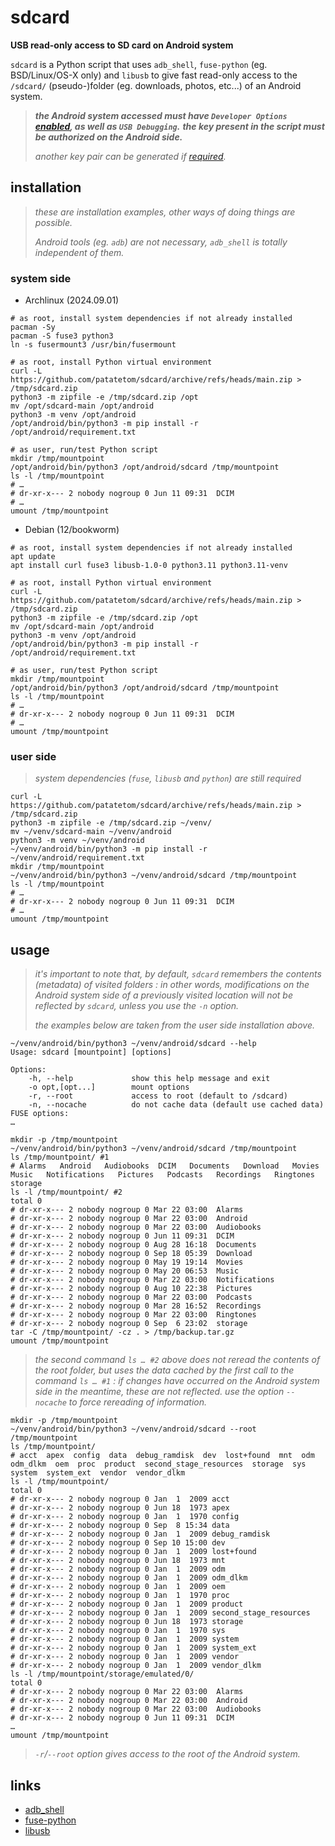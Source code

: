 # sdcard

**USB read-only access to SD card on Android system**

`sdcard` is a Python script that uses `adb_shell`, `fuse-python` (eg. BSD/Linux/OS-X only) and `libusb` to give fast read-only access to the `/sdcard/` (pseudo-)folder (eg. downloads, photos, etc...) of an Android system.

> _**the Android system accessed must have `Developer Options` [enabled](https://developer.android.com/studio/debug/dev-options), as well as `USB Debugging`.**_
> _**the key present in the script must be authorized on the Android side.**_
>
> _another key pair can be generated if [required](https://github.com/patatetom/sdcard/blob/main/sdcard#L12)._


## installation

> _these are installation examples, other ways of doing things are possible._
>
> _Android tools (eg. `adb`) are not necessary, `adb_shell` is totally independent of them._


### system side

- Archlinux (2024.09.01)

```shell
# as root, install system dependencies if not already installed
pacman -Sy
pacman -S fuse3 python3
ln -s fusermount3 /usr/bin/fusermount
```
```shell
# as root, install Python virtual environment
curl -L https://github.com/patatetom/sdcard/archive/refs/heads/main.zip > /tmp/sdcard.zip
python3 -m zipfile -e /tmp/sdcard.zip /opt
mv /opt/sdcard-main /opt/android
python3 -m venv /opt/android
/opt/android/bin/python3 -m pip install -r /opt/android/requirement.txt
```

```shell
# as user, run/test Python script
mkdir /tmp/mountpoint
/opt/android/bin/python3 /opt/android/sdcard /tmp/mountpoint
ls -l /tmp/mountpoint
# …
# dr-xr-x--- 2 nobody nogroup 0 Jun 11 09:31  DCIM
# …
umount /tmp/mountpoint
```

- Debian (12/bookworm)

```shell
# as root, install system dependencies if not already installed
apt update
apt install curl fuse3 libusb-1.0-0 python3.11 python3.11-venv
```
```shell
# as root, install Python virtual environment
curl -L https://github.com/patatetom/sdcard/archive/refs/heads/main.zip > /tmp/sdcard.zip
python3 -m zipfile -e /tmp/sdcard.zip /opt
mv /opt/sdcard-main /opt/android
python3 -m venv /opt/android
/opt/android/bin/python3 -m pip install -r /opt/android/requirement.txt 
```

```shell
# as user, run/test Python script
mkdir /tmp/mountpoint
/opt/android/bin/python3 /opt/android/sdcard /tmp/mountpoint
ls -l /tmp/mountpoint
# …
# dr-xr-x--- 2 nobody nogroup 0 Jun 11 09:31  DCIM
# …
umount /tmp/mountpoint
```


### user side

> _system dependencies (`fuse`, `libusb` and `python`) are still required_

```shell
curl -L https://github.com/patatetom/sdcard/archive/refs/heads/main.zip > /tmp/sdcard.zip
python3 -m zipfile -e /tmp/sdcard.zip ~/venv/
mv ~/venv/sdcard-main ~/venv/android
python3 -m venv ~/venv/android
~/venv/android/bin/python3 -m pip install -r ~/venv/android/requirement.txt
mkdir /tmp/mountpoint
~/venv/android/bin/python3 ~/venv/android/sdcard /tmp/mountpoint
ls -l /tmp/mountpoint
# …
# dr-xr-x--- 2 nobody nogroup 0 Jun 11 09:31  DCIM
# …
umount /tmp/mountpoint
```


## usage

> _it's important to note that, by default, `sdcard` remembers the contents (metadata) of visited folders :_
> _in other words, modifications on the Android system side of a previously visited location will not be reflected by `sdcard`, unless you use the `-n` option._
>
> _the examples below are taken from the user side installation above._

```shell
~/venv/android/bin/python3 ~/venv/android/sdcard --help
Usage: sdcard [mountpoint] [options]

Options:
    -h, --help             show this help message and exit
    -o opt,[opt...]        mount options
    -r, --root             access to root (default to /sdcard)
    -n, --nocache          do not cache data (default use cached data)
FUSE options:
…
```
```shell
mkdir -p /tmp/mountpoint
~/venv/android/bin/python3 ~/venv/android/sdcard /tmp/mountpoint
ls /tmp/mountpoint/ #1
# Alarms   Android   Audiobooks	 DCIM   Documents   Download   Movies   Music   Notifications   Pictures   Podcasts   Recordings   Ringtones   storage
ls -l /tmp/mountpoint/ #2
total 0
# dr-xr-x--- 2 nobody nogroup 0 Mar 22 03:00  Alarms
# dr-xr-x--- 2 nobody nogroup 0 Mar 22 03:00  Android
# dr-xr-x--- 2 nobody nogroup 0 Mar 22 03:00  Audiobooks
# dr-xr-x--- 2 nobody nogroup 0 Jun 11 09:31  DCIM
# dr-xr-x--- 2 nobody nogroup 0 Aug 28 16:18  Documents
# dr-xr-x--- 2 nobody nogroup 0 Sep 18 05:39  Download
# dr-xr-x--- 2 nobody nogroup 0 May 19 19:14  Movies
# dr-xr-x--- 2 nobody nogroup 0 May 20 06:53  Music
# dr-xr-x--- 2 nobody nogroup 0 Mar 22 03:00  Notifications
# dr-xr-x--- 2 nobody nogroup 0 Aug 10 22:38  Pictures
# dr-xr-x--- 2 nobody nogroup 0 Mar 22 03:00  Podcasts
# dr-xr-x--- 2 nobody nogroup 0 Mar 28 16:52  Recordings
# dr-xr-x--- 2 nobody nogroup 0 Mar 22 03:00  Ringtones
# dr-xr-x--- 2 nobody nogroup 0 Sep  6 23:02  storage
tar -C /tmp/mountpoint/ -cz . > /tmp/backup.tar.gz
umount /tmp/mountpoint
```

> _the second command `ls … #2` above does not reread the contents of the root folder, but uses the data cached by the first call to the command `ls … #1` : if changes have occurred on the Android system side in the meantime, these are not reflected. use the option `--nocache` to force rereading of information._

```shell
mkdir -p /tmp/mountpoint
~/venv/android/bin/python3 ~/venv/android/sdcard --root /tmp/mountpoint
ls /tmp/mountpoint/
# acct  apex  config  data  debug_ramdisk  dev  lost+found  mnt  odm  odm_dlkm  oem  proc  product  second_stage_resources  storage  sys	system	system_ext  vendor  vendor_dlkm
ls -l /tmp/mountpoint/
total 0
# dr-xr-x--- 2 nobody nogroup 0 Jan  1  2009 acct
# dr-xr-x--- 2 nobody nogroup 0 Jun 18  1973 apex
# dr-xr-x--- 2 nobody nogroup 0 Jan  1  1970 config
# dr-xr-x--- 2 nobody nogroup 0 Sep  8 15:34 data
# dr-xr-x--- 2 nobody nogroup 0 Jan  1  2009 debug_ramdisk
# dr-xr-x--- 2 nobody nogroup 0 Sep 10 15:00 dev
# dr-xr-x--- 2 nobody nogroup 0 Jan  1  2009 lost+found
# dr-xr-x--- 2 nobody nogroup 0 Jun 18  1973 mnt
# dr-xr-x--- 2 nobody nogroup 0 Jan  1  2009 odm
# dr-xr-x--- 2 nobody nogroup 0 Jan  1  2009 odm_dlkm
# dr-xr-x--- 2 nobody nogroup 0 Jan  1  2009 oem
# dr-xr-x--- 2 nobody nogroup 0 Jan  1  1970 proc
# dr-xr-x--- 2 nobody nogroup 0 Jan  1  2009 product
# dr-xr-x--- 2 nobody nogroup 0 Jan  1  2009 second_stage_resources
# dr-xr-x--- 2 nobody nogroup 0 Jun 18  1973 storage
# dr-xr-x--- 2 nobody nogroup 0 Jan  1  1970 sys
# dr-xr-x--- 2 nobody nogroup 0 Jan  1  2009 system
# dr-xr-x--- 2 nobody nogroup 0 Jan  1  2009 system_ext
# dr-xr-x--- 2 nobody nogroup 0 Jan  1  2009 vendor
# dr-xr-x--- 2 nobody nogroup 0 Jan  1  2009 vendor_dlkm
ls -l /tmp/mountpoint/storage/emulated/0/
total 0
# dr-xr-x--- 2 nobody nogroup 0 Mar 22 03:00  Alarms
# dr-xr-x--- 2 nobody nogroup 0 Mar 22 03:00  Android
# dr-xr-x--- 2 nobody nogroup 0 Mar 22 03:00  Audiobooks
# dr-xr-x--- 2 nobody nogroup 0 Jun 11 09:31  DCIM
…
umount /tmp/mountpoint
```

> _`-r`/`--root` option gives access to the root of the Android system._


## links
- [adb_shell](https://github.com/JeffLIrion/adb_shell)
- [fuse-python](https://github.com/libfuse/python-fuse)
- [libusb](https://github.com/karpierz/libusb)
